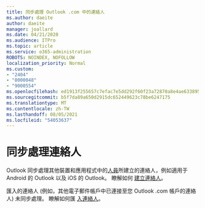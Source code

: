 ```yaml
---
title: 同步處理 Outlook .com 中的連絡人
ms.author: daeite
author: daeite
manager: joallard
ms.date: 04/21/2020
ms.audience: ITPro
ms.topic: article
ms.service: o365-administration
ROBOTS: NOINDEX, NOFOLLOW
localization_priority: Normal
ms.custom:
- "2404"
- "8000048"
- "9000554"
ms.openlocfilehash: ed1913f255657c7efac7e5dd292f60f23a72870a8e4ae6338952e790416dd993
ms.sourcegitcommit: b5f7da89a650d2915dc652449623c78be6247175
ms.translationtype: MT
ms.contentlocale: zh-TW
ms.lasthandoff: 08/05/2021
ms.locfileid: "54053637"
---
```

# <a name="sync-contacts"></a>同步處理連絡人

Outlook 同步處理其他裝置和應用程式中的[人員](https://outlook.live.com/people/)所建立的連絡人，例如適用于 Android 的 Outlook 以及 iOS 的 Outlook。 瞭解如何 [建立連絡人](https://support.office.com/article/5b909158-036e-4820-92f7-2a27f57b9f01)。

匯入的連絡人 (例如，其他電子郵件帳戶中已連接至您 Outlook .com 帳戶的連絡人) 未同步處理。 瞭解如何匯 [入連絡人](https://support.office.com/article/285a3b55-8d93-4ac8-93df-43fffd13b2f1)。